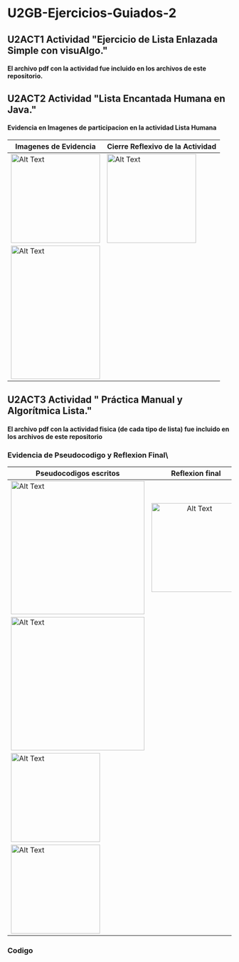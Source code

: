 # U2GB-Ejercicios-Guiados-2
## U2ACT1 Actividad  "Ejercicio de Lista Enlazada Simple con visuAlgo."
#### El archivo pdf con la actividad fue incluido en los archivos de este repositorio.

## U2ACT2 Actividad  "Lista Encantada Humana en Java."
#### Evidencia en Imagenes de participacion en la actividad Lista Humana 

| Imagenes de Evidencia        | Cierre Reflexivo de la Actividad |
| ------------- | ------------- |
| <img src="https://github.com/user-attachments/assets/8ad22b95-21ba-46ff-9250-6e4098ac1b5c" alt="Alt Text" width="200" height="200"> | <img src="https://github.com/user-attachments/assets/bc8b5288-ca39-4852-a312-7a60e712d4f4" alt="Alt Text" width="200" height="200"> |
| <img src="https://github.com/user-attachments/assets/6eceea7e-ab34-4d81-a727-c0c9f51e3524" alt="Alt Text" width="200" height="300"> | 

## U2ACT3 Actividad  " Práctica Manual y Algorítmica Lista."
#### El archivo pdf con la actividad fisica (de cada tipo de lista) fue incluido en los archivos de este repositorio
### Evidencia de Pseudocodigo y Reflexion Final\
| Pseudocodigos escritos | Reflexion final |
| ------------- |:-------------:| 
| <img src="https://github.com/user-attachments/assets/722e49ef-5277-4845-b2ee-bb32308f149e" alt="Alt Text" width="300" height="300"> |  <img src="" alt="Alt Text" width="200" height="200"> |
| <img src="https://github.com/user-attachments/assets/23897172-2d0e-4cfa-99d1-fd5b947d4acd" alt="Alt Text" width="300" height="300"> | 
| <img src="https://github.com/user-attachments/assets/a869cfcb-1d57-4a36-ac78-cdd3ed3dc5c2" alt="Alt Text" width="200" height="200"> |
| <img src="https://github.com/user-attachments/assets/4102cc1b-2678-4b78-a6b3-d76e5db9adb7" alt="Alt Text" width="200" height="200"> |
### Codigo
 
